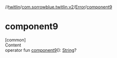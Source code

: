 //[twitlin](../../index.md)/[com.sorrowblue.twitlin.v2](../index.md)/[Error](index.md)/[component9](component9.md)



# component9  
[common]  
Content  
operator fun [component9](component9.md)(): [String](https://kotlinlang.org/api/latest/jvm/stdlib/kotlin/-string/index.html)?  



